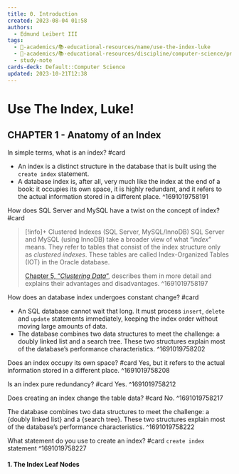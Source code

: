 ```yaml
---
title: 0. Introduction
created: 2023-08-04 01:58
authors:
  - Edmund Leibert III
tags:
  - 🔴-academics/📚-educational-resources/name/use-the-index-luke
  - 🔴-academics/📚-educational-resources/discipline/computer-science/programming-language/sql
  - study-note
cards-deck: Default::Computer Science
updated: 2023-10-21T12:38
---
```


# Use The Index, Luke!

## CHAPTER 1 - Anatomy of an Index

In simple terms, what is an index? #card 
- An index is a distinct structure in the database that is built using the `create index` statement.
- A database index is, after all, very much like the index at the end of a book: it occupies its own space, it is highly redundant, and it refers to the actual information stored in a different place.
^1691019758191

How does SQL Server and MySQL have a twist on the concept of index? #card 
> [!info]+ Clustered Indexes (SQL Server, MySQL/InnoDB)
>SQL Server and MySQL (using InnoDB) take a broader view of what “_index_” means. They refer to tables that consist of the index structure only as _clustered indexes_. These tables are called Index-Organized Tables (IOT) in the Oracle database.
>
>[Chapter 5, “_Clustering Data_”](https://use-the-index-luke.com/sql/clustering), describes them in more detail and explains their advantages and disadvantages. 
^1691019758197

How does an database index undergoes constant change? #card 
- An SQL database cannot wait that long. It must process `insert`, `delete` and `update` statements immediately, keeping the index order without moving large amounts of data.
- The database combines two data structures to meet the challenge: a doubly linked list and a search tree. These two structures explain most of the database’s performance characteristics.
^1691019758202

Does an index occupy its own space? #card 
Yes, but it refers to the actual information stored in a different place.
^1691019758208

Is an index pure redundancy? #card 
Yes.
^1691019758212

Does creating an index change the table data? #card 
No.
^1691019758217

The database combines two data structures to meet the challenge: a {doubly linked list} and a {search tree}. These two structures explain most of the database’s performance characteristics.
^1691019758222

What statement do you use to create an index? #card 
`create index` statement
^1691019758227

#### 1. The Index Leaf Nodes



